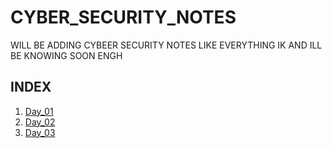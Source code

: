 # CYBER_SECURITY_NOTES
WILL BE ADDING CYBEER SECURITY NOTES LIKE EVERYTHING IK AND ILL BE KNOWING SOON ENGH

## INDEX

1. [Day_01](https://github.com/Izumi0XD/CYBER_SECURITY_NOTES/tree/main/DAY_01)
2. [Day_02](https://github.com/Izumi0XD/CYBER_SECURITY_NOTES/tree/main/DAY_02)
3. [Day_03](https://github.com/Izumi0XD/CYBER_SECURITY_NOTES/tree/main/DAY_03)
